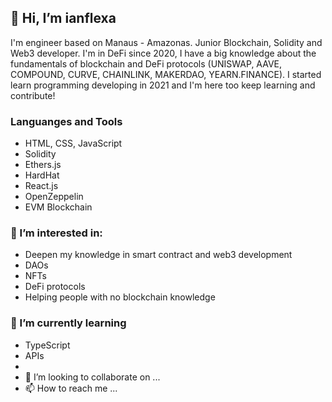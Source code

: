<h2> 👋 Hi, I’m ianflexa </h2>

I'm engineer based on Manaus - Amazonas. Junior Blockchain, Solidity and Web3 developer. I'm in DeFi since 2020, I have a big knowledge about the fundamentals of blockchain and DeFi protocols (UNISWAP, AAVE, COMPOUND, CURVE, CHAINLINK, MAKERDAO, YEARN.FINANCE). I started learn programming developing in 2021 and I'm here too keep learning and contribute!
<h3> Languanges and Tools </h3>

- HTML, CSS, JavaScript
- Solidity
- Ethers.js
- HardHat
- React.js
- OpenZeppelin
- EVM Blockchain

<h3> 👀 I’m interested in: </h3>

- Deepen my knowledge in smart contract and web3 development
- DAOs
- NFTs
- DeFi protocols
- Helping people with no blockchain knowledge

<h3> 🌱 I’m currently learning </h3>

- TypeScript
- APIs
- 
- 💞️ I’m looking to collaborate on ...
- 📫 How to reach me ...

<!---
ianflexa/ianflexa is a ✨ special ✨ repository because its `README.md` (this file) appears on your GitHub profile.
You can click the Preview link to take a look at your changes.
--->
